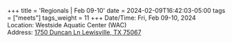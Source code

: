 +++
title = 'Regionals | Feb 09-10'
date = 2024-02-09T16:42:03-05:00
tags = ["meets"]
tags_weight = 11
+++
Date/Time: Fri, Feb 09-10, 2024    
Location: Westside Aquatic Center (WAC)   
Address: [1750 Duncan Ln Lewisville, TX 75067](http://maps.google.com/maps?q=1750+DUNCAN+LN+LEWISVILLE%2C+TX+75067)  
